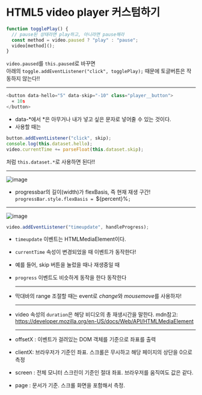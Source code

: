 # HTML5 video player 커스텀하기

```js
function togglePlay() {
  // pause된 상태라면 play하고, 아니라면 pause해라
  const method = video.paused ? "play" : "pause";
  video[method]();
}
```

`video.paused`를 `this.paused`로 바꾸면  
아래의 `toggle.addEventListener("click", togglePlay);` 때문에 토글버튼은 작동하지 않는다!!

---

```js
<button data-hello="5" data-skip="-10" class="player__button">
  « 10s
</button>
```

- data-*에서 *은 아무거나 내가 넣고 싶은 문자로 넣어줄 수 있는 것이다.
- 사용할 때는

```js
button.addEventListener("click", skip);
console.log(this.dataset.hello);
video.currentTime += parseFloat(this.dataset.skip);
```

처럼 `this.dataset.*`로 사용하면 된다!!

---

![image](https://user-images.githubusercontent.com/56066290/184465837-d268788e-4fe7-4015-8a9e-72176ffc9240.png)

- progressbar의 길이(width)가 flexBasis, 즉 현재 재생 구간!
  `progressBar.style.flexBasis = `${percent}%`;`

---

![image](https://user-images.githubusercontent.com/56066290/184466032-dc1f6cec-8f0a-44b8-b40b-2b62e58ab472.png)

```js
video.addEventListener("timeupdate", handleProgress);
```

- `timeupdate` 이벤트는 HTMLMediaElement이다.
- `currentTime` 속성이 변경되었을 때 이벤트가 동작한다!
- 예를 들어, skip 버튼을 눌렀을 때나 재생중일 때
- `progress` 이벤트도 비슷하게 동작을 한다 동작한다
  ***
- 막대바의 range 조절할 때는 event로 *change*와 *mousemove*를 사용하자!
  ***
- video 속성의 `duration`은 해당 비디오의 총 재생시간을 말한다.
  mdn참고: https://developer.mozilla.org/en-US/docs/Web/API/HTMLMediaElement

  ***

- offsetX : 이벤트가 걸려있는 DOM 객체를 기준으로 좌표를 출력
- clientX: 브라우저가 기준인 좌표. 스크롤은 무시하고 해당 페이지의 상단을 0으로 측정
- screen : 전체 모니터 스크린이 기준인 절대 좌표. 브라우저를 움직여도 값은 같다.
- page : 문서가 기준. 스크롤 화면을 포함해서 측정.

